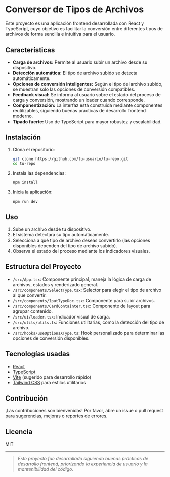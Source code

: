 # Conversor de Tipos de Archivos

Este proyecto es una aplicación frontend desarrollada con React y TypeScript, cuyo objetivo es facilitar la conversión entre diferentes tipos de archivos de forma sencilla e intuitiva para el usuario.

## Características

- **Carga de archivos:** Permite al usuario subir un archivo desde su dispositivo.
- **Detección automática:** El tipo de archivo subido se detecta automáticamente.
- **Opciones de conversión inteligentes:** Según el tipo del archivo subido, se muestran solo las opciones de conversión compatibles.
- **Feedback visual:** Se informa al usuario sobre el estado del proceso de carga y conversión, mostrando un loader cuando corresponde.
- **Componentización:** La interfaz está construida mediante componentes reutilizables, siguiendo buenas prácticas de desarrollo frontend moderno.
- **Tipado fuerte:** Uso de TypeScript para mayor robustez y escalabilidad.

## Instalación

1. Clona el repositorio:
   ```bash
   git clone https://github.com/tu-usuario/tu-repo.git
   cd tu-repo
   ```
2. Instala las dependencias:
   ```bash
   npm install
   ```
3. Inicia la aplicación:
   ```bash
   npm run dev
   ```

## Uso

1. Sube un archivo desde tu dispositivo.
2. El sistema detectará su tipo automáticamente.
3. Selecciona a qué tipo de archivo deseas convertirlo (las opciones disponibles dependen del tipo de archivo subido).
4. Observa el estado del proceso mediante los indicadores visuales.

## Estructura del Proyecto

- `/src/App.tsx`: Componente principal, maneja la lógica de carga de archivos, estados y renderizado general.
- `/src/components/SelectType.tsx`: Selector para elegir el tipo de archivo al que convertir.
- `/src/components/IputTypeDoc.tsx`: Componente para subir archivos.
- `/src/components/CardContainter.tsx`: Componente de layout para agrupar contenido.
- `/src/ui/loader.tsx`: Indicador visual de carga.
- `/src/utils/utils.ts`: Funciones utilitarias, como la detección del tipo de archivo.
- `/src/hooks/useOptionsXType.ts`: Hook personalizado para determinar las opciones de conversión disponibles.

## Tecnologías usadas

- [React](https://react.dev/)
- [TypeScript](https://www.typescriptlang.org/)
- [Vite](https://vitejs.dev/) (sugerido para desarrollo rápido)
- [Tailwind CSS](https://tailwindcss.com/) para estilos utilitarios

## Contribución

¡Las contribuciones son bienvenidas! Por favor, abre un issue o pull request para sugerencias, mejoras o reportes de errores.

## Licencia

MIT

---

> _Este proyecto fue desarrollado siguiendo buenas prácticas de desarrollo frontend, priorizando la experiencia de usuario y la mantenibilidad del código._
